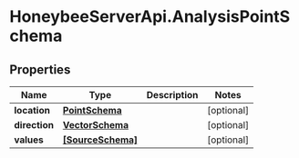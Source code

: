 # HoneybeeServerApi.AnalysisPointSchema

## Properties
Name | Type | Description | Notes
------------ | ------------- | ------------- | -------------
**location** | [**PointSchema**](PointSchema.md) |  | [optional] 
**direction** | [**VectorSchema**](VectorSchema.md) |  | [optional] 
**values** | [**[SourceSchema]**](SourceSchema.md) |  | [optional] 


